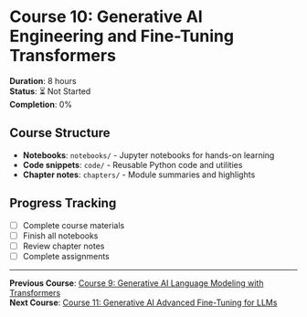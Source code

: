 # Course 10: Generative AI Engineering and Fine-Tuning Transformers

**Duration**: 8 hours  
**Status**: ⏳ Not Started  
**Completion**: 0%

## Course Structure
- **Notebooks**: `notebooks/` - Jupyter notebooks for hands-on learning
- **Code snippets**: `code/` - Reusable Python code and utilities
- **Chapter notes**: `chapters/` - Module summaries and highlights

## Progress Tracking
- [ ] Complete course materials
- [ ] Finish all notebooks
- [ ] Review chapter notes
- [ ] Complete assignments

---

**Previous Course**: [Course 9: Generative AI Language Modeling with Transformers](../course-09-generative-ai-language-modeling-transformers/README.md)  
**Next Course**: [Course 11: Generative AI Advanced Fine-Tuning for LLMs](../course-11-generative-ai-advanced-fine-tuning-llms/README.md)
